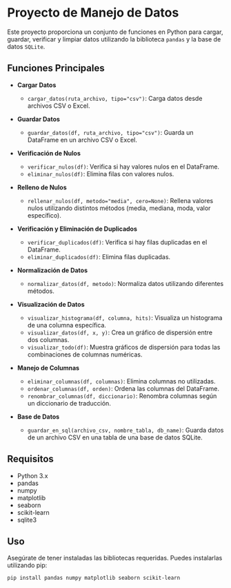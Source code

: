 # Proyecto de Manejo de Datos

Este proyecto proporciona un conjunto de funciones en Python para cargar, guardar, verificar y limpiar datos utilizando la biblioteca `pandas` y la base de datos `SQLite`.

## Funciones Principales

- **Cargar Datos**
  - `cargar_datos(ruta_archivo, tipo="csv")`: Carga datos desde archivos CSV o Excel.

- **Guardar Datos**
  - `guardar_datos(df, ruta_archivo, tipo="csv")`: Guarda un DataFrame en un archivo CSV o Excel.

- **Verificación de Nulos**
  - `verificar_nulos(df)`: Verifica si hay valores nulos en el DataFrame.
  - `eliminar_nulos(df)`: Elimina filas con valores nulos.

- **Relleno de Nulos**
  - `rellenar_nulos(df, metodo="media", cero=None)`: Rellena valores nulos utilizando distintos métodos (media, mediana, moda, valor específico).

- **Verificación y Eliminación de Duplicados**
  - `verificar_duplicados(df)`: Verifica si hay filas duplicadas en el DataFrame.
  - `eliminar_duplicados(df)`: Elimina filas duplicadas.

- **Normalización de Datos**
  - `normalizar_datos(df, metodo)`: Normaliza datos utilizando diferentes métodos.

- **Visualización de Datos**
  - `visualizar_histograma(df, columna, hits)`: Visualiza un histograma de una columna específica.
  - `visualizar_datos(df, x, y)`: Crea un gráfico de dispersión entre dos columnas.
  - `visualizar_todo(df)`: Muestra gráficos de dispersión para todas las combinaciones de columnas numéricas.

- **Manejo de Columnas**
  - `eliminar_columnas(df, columnas)`: Elimina columnas no utilizadas.
  - `ordenar_columnas(df, orden)`: Ordena las columnas del DataFrame.
  - `renombrar_columnas(df, diccionario)`: Renombra columnas según un diccionario de traducción.

- **Base de Datos**
  - `guardar_en_sql(archivo_csv, nombre_tabla, db_name)`: Guarda datos de un archivo CSV en una tabla de una base de datos SQLite.

## Requisitos

- Python 3.x
- pandas
- numpy
- matplotlib
- seaborn
- scikit-learn
- sqlite3

## Uso

Asegúrate de tener instaladas las bibliotecas requeridas. Puedes instalarlas utilizando pip:

```bash
pip install pandas numpy matplotlib seaborn scikit-learn
